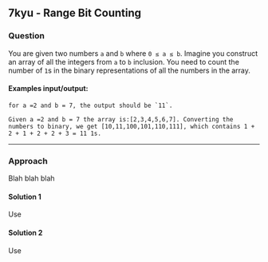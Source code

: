 ## 7kyu - Range Bit Counting

### Question
You are given two numbers `a` and `b` where `0 ≤ a ≤ b`. Imagine you construct an array of all the integers from `a` to `b` inclusion. You need to count the number of `1`s in the binary representations of all the numbers in the array.

#### Examples input/output:

```
for a =2 and b = 7, the output should be `11`.  

Given a =2 and b = 7 the array is:[2,3,4,5,6,7]. Converting the numbers to binary, we get [10,11,100,101,110,111], which contains 1 + 2 + 1 + 2 + 2 + 3 = 11 1s.
```

<hr>

### Approach
Blah blah blah  

#### Solution 1

Use 

#### Solution 2

Use  